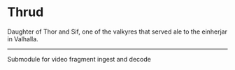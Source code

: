 # Thrud

Daughter of Thor and Sif, one of the valkyres that served ale to the einherjar in Valhalla.

---

Submodule for video fragment ingest and decode